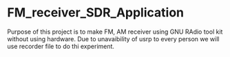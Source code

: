 FM_receiver_SDR_Application
===========================

Purpose of this project is to make FM, AM receiver using GNU RAdio tool kit without using hardware. Due to unavaibility of usrp to every person we will use recorder file to do thi experiment.